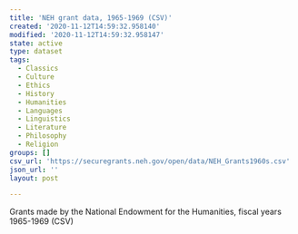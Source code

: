 ```yaml
---
title: 'NEH grant data, 1965-1969 (CSV)'
created: '2020-11-12T14:59:32.958140'
modified: '2020-11-12T14:59:32.958147'
state: active
type: dataset
tags:
  - Classics
  - Culture
  - Ethics
  - History
  - Humanities
  - Languages
  - Linguistics
  - Literature
  - Philosophy
  - Religion
groups: []
csv_url: 'https://securegrants.neh.gov/open/data/NEH_Grants1960s.csv'
json_url: ''
layout: post

---
```

Grants made by the National Endowment for the Humanities, fiscal years 1965-1969 (CSV)

